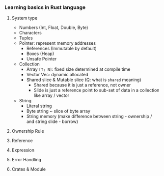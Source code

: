 ### Learning basics in Rust language

1. System type
   - Numbers (Int, Float, Double, Byte)
   - Characters
   - Tuples
   - Pointer: represent memory addresses
     - References (Immutable by default)
     - Boxes (Heap)
     - Unsafe Pointer
   - Collection
     - Array `[T; N]`: fixed size determined at compile time
     - Vector Vec<T>: dynamic allocated
     - Shared slice & Mutable slice (Q: what is `shared` meaning)
       - Shared because it is just a reference, not owner
       - Slide is just a reference point to sub-set of data in a collection like array / vector
   - String
     - Literal string
     - Byte string ~ slice of byte array
     - String memory (make difference between string - ownership / and string slide - borrow)
   
2. Ownership Rule
3. Reference
4. Expression
5. Error Handling
6. Crates & Module
